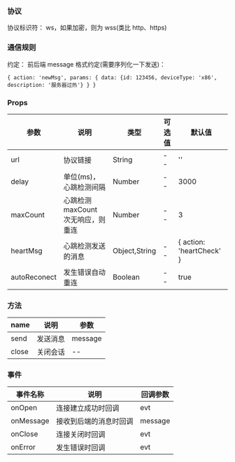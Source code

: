 ### 协议

协议标识符： ws，如果加密，则为 wss(类比 http、https)

### 通信规则

约定： 前后端 message 格式约定(需要序列化一下发送)：

```
{ action: 'newMsg', params: { data: {id: 123456, deviceType: 'x86', description: '服务器过热'} } }
```

### Props

| 参数         | 说明                               | 类型          | 可选值 | 默认值                   |
| ------------ | ---------------------------------- | ------------- | ------ | ------------------------ |
| url          | 协议链接                           | String        | --     | ''                       |
| delay        | 单位(ms)，心跳检测间隔             | Number        | --     | 3000                     |
| maxCount     | 心跳检测 maxCount 次无响应，则重连 | Number        | --     | 3                        |
| heartMsg     | 心跳检测发送的消息                 | Object,String | --     | { action: 'heartCheck' } |
| autoReconect | 发生错误自动重连                   | Boolean       | --     | true                     |

### 方法

| name  | 说明     | 参数    |
| ----- | -------- | ------- |
| send  | 发送消息 | message |
| close | 关闭会话 | --      |

### 事件

| 事件名称  | 说明                   | 回调参数 |
| --------- | ---------------------- | -------- |
| onOpen    | 连接建立成功时回调     | evt      |
| onMessage | 接收到后端的消息时回调 | message  |
| onClose   | 连接关闭时回调         | evt      |
| onError   | 发生错误时回调         | evt      |
